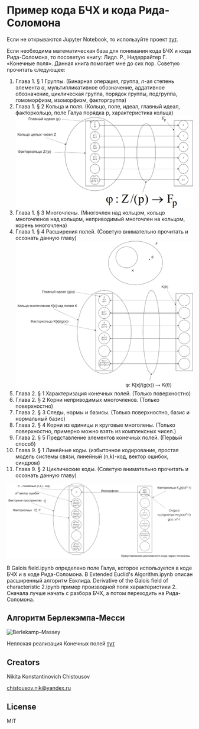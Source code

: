 # Пример кода БЧХ и кода Рида-Соломона

Если не открываются Jupyter Notebook, то используйте проект [тут](https://nbviewer.org/github/Chistousov/BCH-and-Reed-Solomon/tree/main/).

Если необходима математическая база для понимания кода БЧХ и кода Рида-Соломона, то посоветую книгу:  Лидл. Р., Нидеррайтер Г. «Конечные поля».  Данная книга помогает мне до сих пор.
Советую прочитать следующее:

1. Глава 1. § 1 Группы. (Бинарная операция, группа, *n*-ая степень элемента *a*, мультипликативное обозначение, аддативное обозначение, циклическая группа, порядок группы, подгруппа, гомоморфизм, изоморфизм, факторгруппа)
2. Глава 1. § 2 Кольца и поля. (Кольцо, поле, идеал, главный идеал, факторкольцо, поле Галуа порядка p, характеристика кольца)
![Quotient ring](Quotient_ring.png "Quotient ring")
3. Глава 1. § 3 Многочлены. (Многочлен над кольцом, кольцо многочленов над кольцом, неприводимый многочлен на кольцом, корень многочлена)
4. Глава 1. § 4 Расширения полей. (Советую внимательно прочитать и осознать данную главу)
![Quotient ring polynomial](Quotient_ring_polynomial.png "Quotient ring polynomial")
5. Глава 2. § 1 Характеризация конечных полей. (Только поверхностно)
6. Глава 2. § 2 Корни неприводимых многочленов. (Только поверхностно)
7. Глава 2. § 3 Следы, нормы и базисы. (Только поверхностно, базис и нормальный базис)
8. Глава 2. § 4 Корни из единицы и круговые многолены. (Только поверхностно, примерно можно взять из комплексных чисел.)
9. Глава 2. § 5 Представление элементов конечных полей. (Первый способ)
10. Глава 9. § 1 Линейные коды. (избыточное кодирование, простая модель системы связи, линейный (n,k)-код, вектор ошибок, синдром)
11. Глава 9. § 2 Циклические коды. (Советую внимательно прочитать и осознать данную главу)

![cyclic code](cyclic_code.png "cyclic code")

В Galois field.ipynb определено поле Галуа, которое используется в коде БЧХ и в коде Рида-Соломона.
В Extended Euclid's Algorithm.ipynb описан расширенный алгоритм Евклида.
Derivative of the Galois field of characteristic 2.ipynb пример производной поля характеристики 2.
Сначала лучше начать с разбора БЧХ, а потом переходить на Рида-Соломона.

## Алгоритм Берлекэмпа-Месси
![Berlekamp–Massey](Berlekamp–Massey_algorithm.PNG "Berlekamp–Massey")


Неплохая реализация Конечных полей [тут](https://jeremykun.com/2014/03/13/programming-with-finite-fields/)

## Creators

Nikita Konstantinovich Chistousov

chistousov.nik@yandex.ru

## License

MIT
